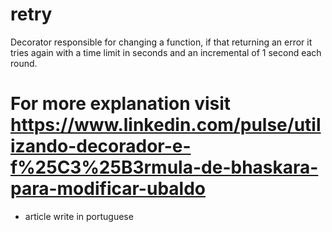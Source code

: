 # retry
Decorator responsible for changing a function, if that returning an error it tries again with a time limit in seconds and an incremental of 1 second each round.

# For more explanation visit https://www.linkedin.com/pulse/utilizando-decorador-e-f%25C3%25B3rmula-de-bhaskara-para-modificar-ubaldo
* article write in portuguese
